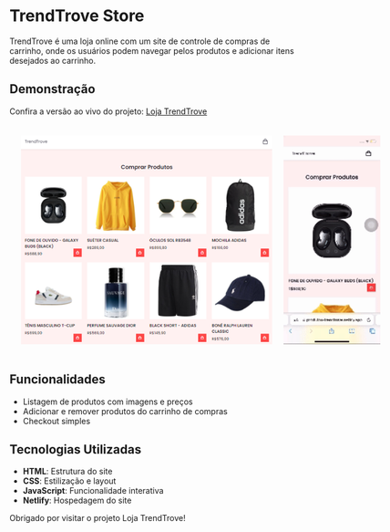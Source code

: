 # TrendTrove Store

TrendTrove é uma loja online com um site de controle de compras de carrinho, onde os usuários podem navegar pelos produtos e adicionar itens desejados ao carrinho.

## Demonstração

Confira a versão ao vivo do projeto: [Loja TrendTrove](https://produtos-trendtrove.netlify.app/)

<div style="display: flex; justify-content: space-around; align-items: center;">
  <img src="assets/images/Layout_TrendTrove.png" alt="Captura de Tela do Projeto" width="450" height="366" style="padding: 20px;">
  <img src="assets/layout.gif" alt="GIF de Tela de Exibição" width="196" height="366">
</div>

## Funcionalidades

- Listagem de produtos com imagens e preços
- Adicionar e remover produtos do carrinho de compras
- Checkout simples

## Tecnologias Utilizadas

- **HTML**: Estrutura do site
- **CSS**: Estilização e layout
- **JavaScript**: Funcionalidade interativa
- **Netlify**: Hospedagem do site


Obrigado por visitar o projeto Loja TrendTrove!





